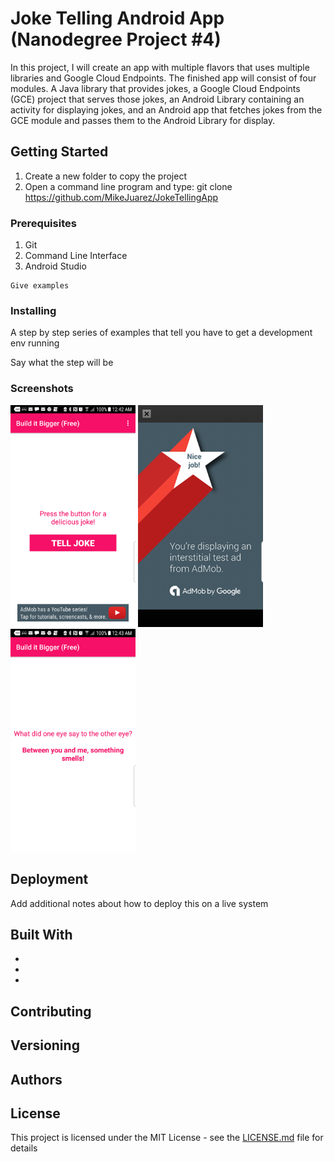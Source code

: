 # Joke Telling Android App (Nanodegree Project #4)

In this project, I will create an app with multiple flavors that uses multiple libraries and Google Cloud Endpoints. The finished app will consist of four modules. A Java library that provides jokes, a Google Cloud Endpoints (GCE) project that serves those jokes, an Android Library containing an activity for displaying jokes, and an Android app that fetches jokes from the GCE module and passes them to the Android Library for display.

## Getting Started

1.  Create a new folder to copy the project
2.  Open a command line program and type: git clone https://github.com/MikeJuarez/JokeTellingApp

### Prerequisites

1. Git
2. Command Line Interface
3. Android Studio

```
Give examples
```

### Installing

A step by step series of examples that tell you have to get a development env running

Say what the step will be

### Screenshots

<img src="https://raw.githubusercontent.com/MikeJuarez/JokeTellingApp/master/_screenshots/1main_screen.png" width="200" />
<img src="https://raw.githubusercontent.com/MikeJuarez/JokeTellingApp/master/_screenshots/2interstitial_ad_screenshot.png" width="200"/>
<img src="https://raw.githubusercontent.com/MikeJuarez/JokeTellingApp/master/_screenshots/3the_joke.png" width="200"/>

## Deployment

Add additional notes about how to deploy this on a live system

## Built With

* 
* 
* 

## Contributing



## Versioning



## Authors



## License

This project is licensed under the MIT License - see the [LICENSE.md](LICENSE.md) file for details